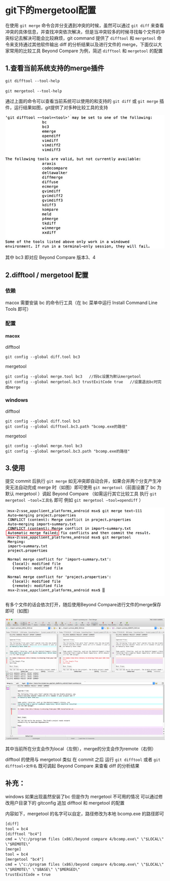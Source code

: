 # git下的mergetool配置

在使用 `git merge` 命令合并分支遇到冲突的时候，虽然可以通过 `git diff` 来查看冲突的具体信息，并查找冲突依次解决，但是当冲突较多的时候寻找每个文件的冲突标记去解决可能会比较麻烦，git command 提供了
 `difftool` 和 `mergetool` 命令来支持通过其他软件输出 diff 的分析结果以及进行文件的 merge，下面仅以大家常用的比较工具 Beyond Compare 为例，简述 `difftool` 和 `mergetool` 的配置

## 1.查看当前系统支持的merge插件

```
git difftool --tool-help 

git mergetool --tool-help 
```

通过上面的命令可以查看当前系统可以使用的和支持的 `git diff` 或 `git merge` 插件，运行结果如图，git提供了对多种比较工具的支持


![可用的工具列表][1]


其中 bc3 即对应 Beyond Compare 版本3、4

## 2.difftool / mergetool 配置

### 依赖

macox 需要安装 bc 的命令行工具（在 bc 菜单中运行 Install Command Line Tools 即可）


### 配置

#### macox

difftool

```
git config --global diff.tool bc3 
```

 mergetool

``` 
git config --global merge.tool bc3   //将bc设置为默认mergetool
git config --global mergetool.bc3 trustExitCode true   //设置退出bc时完成merge
```

### windows

difftool

```
git config --global diff.tool bc3 
git config --global difftool.bc3.path "bcomp.exe的路径" 
```

mergetool

```
git config --global merge.tool bc3 
git config --global mergetool.bc3.path "bcomp.exe的路径" 
```

## 3.使用

提交 commit 后执行 `git merge` 如无冲突即自动合并，如果合并两个分支产生冲突无法自动完成 merge 时（如图）即可使用 `git mergetool`（前面设置了 bc 为默认 mergetool ）调起 Beyond Compare （如需运行其它比较工具 执行 `git mergetool –tool=工具名` 即可 例如 `git mergetool –tool=opendiff` ）


![图片描述][2]


有多个文件的话会依次打开，随后使用Beyond Compare进行文件的merge保存即可（如图）


![图片描述][3]

  [1]: ./tools-merge-tool/01.jpg
  [2]: ./tools-merge-tool/02.jpg
  [3]: ./tools-merge-tool/03.jpg

其中当前所在分支会作为local（左侧），merge的分支会作为remote（右侧）

difftool 的使用与 mergetool 类似 在 commit 之后 运行 `git difftool` 或者 `git difftool+文件名` 既可调起 Beyond Compare 来查看 diff 的分析结果

## 补充：

windows 如果出现虽然安装了bc 但是作为 mergetool 不可用的情况 可以通过修改用户目录下的 gitconfig 追加 difftool 和 mergetool 的配置

内容如下，mergetool 的名字可以自定，路径修改为本地 bcomp.exe 的路径即可

```
[diff]
tool = bc4
[difftool "bc4"]
cmd = \"c:/program files (x86)/beyond compare 4/bcomp.exe\" \"$LOCAL\" \"$REMOTE\"
[merge]
tool = bc4
[mergetool "bc4"]
cmd = \"c:/program files (x86)/beyond compare 4/bcomp.exe\" \"$LOCAL\" \"$REMOTE\" \"$BASE\" \"$MERGED\"
trustExitCode = true
```
